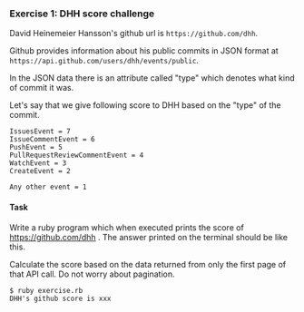 ### Exercise 1: DHH score challenge

David Heinemeier Hansson's github url is `https://github.com/dhh`.

Github provides information about his public commits in JSON format at `https://api.github.com/users/dhh/events/public`.

In the JSON data there is an attribute called "type" which denotes what kind of commit it was.

Let's say that we give following score to DHH based on the "type" of the commit.

```
IssuesEvent = 7
IssueCommentEvent = 6
PushEvent = 5
PullRequestReviewCommentEvent = 4
WatchEvent = 3
CreateEvent = 2

Any other event = 1
```


#### Task
Write a ruby program which when executed prints the score of https://github.com/dhh . The answer printed on the terminal should be like this.

Calculate the score based on the data returned from only the first page of that API call. Do not worry about pagination.

```
$ ruby exercise.rb
DHH's github score is xxx
```

